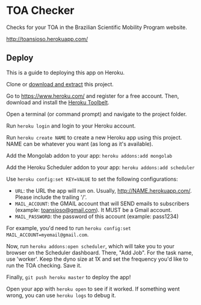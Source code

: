 TOA Checker
===========

Checks for your TOA in the Brazilian Scientific Mobility Program website.

http://toansioso.herokuapp.com/


Deploy
------

This is a guide to deploying this app on Heroku.

Clone or [download and extract](https://github.com/gberger/toansioso/archive/master.zip) this project.

Go to https://www.heroku.com/ and register for a free account. Then, download and install the [Heroku Toolbelt](https://toolbelt.heroku.com/).

Open a terminal (or command prompt) and navigate to the project folder. 

Run `heroku login` and login to your Heroku account.

Run `heroku create NAME` to create a new Heroku app using this project. NAME can be whatever you want (as long as it's available).

Add the Mongolab addon to your app: `heroku addons:add mongolab`

Add the Heroku Scheduler addon to your app: `heroku addons:add scheduler`

Use `heroku config:set KEY=VALUE` to set the following configurations:

 * `URL`: the URL the app will run on. Usually, http://NAME.herokuapp.com/. Please include the trailing '/'.
 * `MAIL_ACCOUNT`: the GMAIL account that will SEND emails to subscribers (example: toansioso@gmail.com). It MUST be a Gmail account.
 * `MAIL_PASSWORD`: the password of this account (example: pass1234)

For example, you'd need to run `heroku config:set MAIL_ACCOUNT=myemail@gmail.com`.

Now, run `heroku addons:open scheduler`, which will take you to your browser on the Scheduler dashboard. There, "Add Job". For the task name, use 'worker'. Keep the dyno size at 1X and set the frequency you'd like to run the TOA checking. Save it.

Finally, `git push heroku master` to deploy the app!

Open your app with `heroku open` to see if it worked. If something went wrong, you can use `heroku logs` to debug it.
